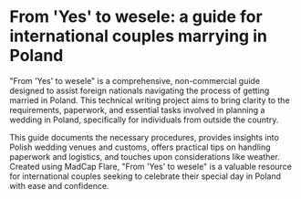 #   From 'Yes' to wesele: a guide for international couples marrying in Poland

"From 'Yes' to wesele" is a comprehensive, non-commercial guide designed to assist foreign nationals navigating the process of getting married in Poland. This technical writing project aims to bring clarity to the requirements, paperwork, and essential tasks involved in planning a wedding in Poland, specifically for individuals from outside the country.

This guide documents the necessary procedures, provides insights into Polish wedding venues and customs, offers practical tips on handling paperwork and logistics, and touches upon considerations like weather. Created using MadCap Flare, "From 'Yes' to wesele" is a valuable resource for international couples seeking to celebrate their special day in Poland with ease and confidence.


